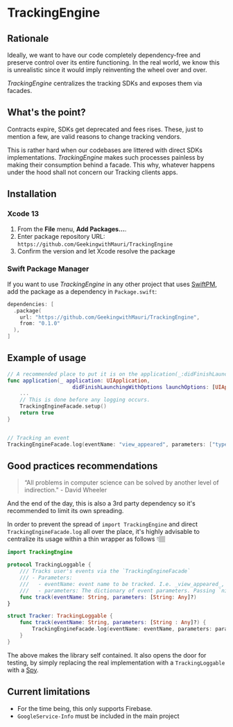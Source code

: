 # TrackingEngine

## Rationale

Ideally, we want to have our code completely dependency-free and preserve control over its entire functioning. In the real world, we know this is unrealistic since it would imply reinventing the wheel over and over. 

_TrackingEngine_ centralizes the tracking SDKs and exposes them via facades.

## What's the point?
Contracts expire, SDKs get deprecated and fees rises. These, just to mention a few, are valid reasons to change tracking vendors. 

This is rather hard when our codebases are littered with direct SDKs implementations. _TrackingEngine_ makes such processes painless by making their consumption behind a facade. This why, whatever happens under the hood shall not concern our Tracking clients apps.

## Installation 
### Xcode 13
 1. From the **File** menu, **Add Packages…**.
 2. Enter package repository URL: `https://github.com/GeekingwithMauri/TrackingEngine`
 3. Confirm the version and let Xcode resolve the package

### Swift Package Manager

If you want to use _TrackingEngine_ in any other project that uses [SwiftPM](https://swift.org/package-manager/), add the package as a dependency in `Package.swift`:

```swift
dependencies: [
  .package(
    url: "https://github.com/GeekingwithMauri/TrackingEngine",
    from: "0.1.0"
  ),
]
```

## Example of usage

```swift
// A recommended place to put it is on the application(_:didFinishLaunchingWithOptions:)` due to some vendor's inner workings (such as Firebase init swizzling)
func application(_ application: UIApplication,
                     didFinishLaunchingWithOptions launchOptions: [UIApplication.LaunchOptionsKey: Any]?) -> Bool {
    ...
    // This is done before any logging occurs. 
    TrackingEngineFacade.setup()
    return true
}


// Tracking an event
TrackingEngineFacade.log(eventName: "view_appeared", parameters: ["type": "home"])
```

## Good practices recommendations
> “All problems in computer science can be solved by another level of indirection." - David Wheeler

And the end of the day, this is also a 3rd party dependency so it's recommended to limit its own spreading.

In order to prevent the spread of `import TrackingEngine` and direct `TrackingEngineFacade.log` all over the place, it's highly advisable to centralize its usage within a thin wrapper as follows 👇🏽

```swift
import TrackingEngine

protocol TrackingLoggable {
    /// Tracks user's events via the `TrackingEngineFacade`
    /// - Parameters:
    ///   - eventName: event name to be tracked. I.e. _view_appeared_, _button_tapped_ and so forth
    ///   - parameters: The dictionary of event parameters. Passing `nil` indicates that the event has no parameters.
    func track(eventName: String, parameters: [String: Any]?)
}

struct Tracker: TrackingLoggable {
    func track(eventName: String, parameters: [String : Any]?) {
        TrackingEngineFacade.log(eventName: eventName, parameters: parameters)
    }
}
``` 

The above makes the library self contained. It also opens the door for testing, by simply replacing the real implementation with a `TrackingLoggable` with a [Spy](https://martinfowler.com/articles/mocksArentStubs.html#TheDifferenceBetweenMocksAndStubs).

## Current limitations
- For the time being, this only supports Firebase. 
- `GoogleService-Info` must be included in the main project
